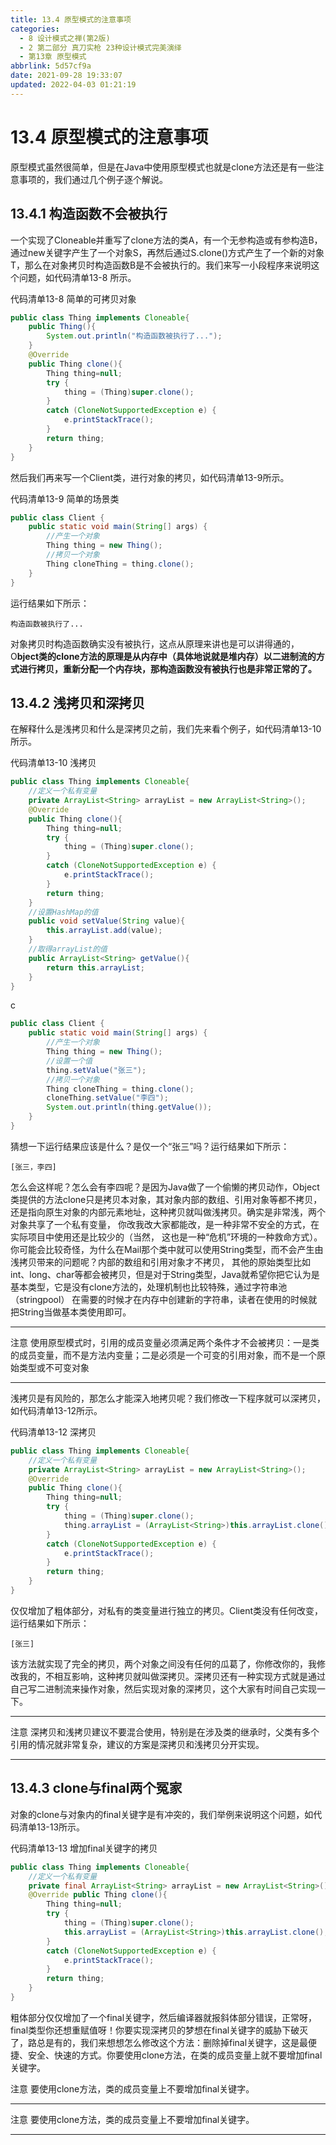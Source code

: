 ```yaml
---
title: 13.4 原型模式的注意事项
categories: 
  - 8 设计模式之禅(第2版)
  - 2 第二部分 真刀实枪 23种设计模式完美演绎
  - 第13章 原型模式
abbrlink: 5d57cf9a
date: 2021-09-28 19:33:07
updated: 2022-04-03 01:21:19
---
```

# 13.4 原型模式的注意事项
原型模式虽然很简单，但是在Java中使用原型模式也就是clone方法还是有一些注意事项的，我们通过几个例子逐个解说。

## 13.4.1 构造函数不会被执行
一个实现了Cloneable并重写了clone方法的类A，有一个无参构造或有参构造B，通过new关键字产生了一个对象S，再然后通过S.clone()方式产生了一个新的对象T，那么在对象拷贝时构造函数B是不会被执行的。我们来写一小段程序来说明这个问题，如代码清单13-8 所示。

代码清单13-8 简单的可拷贝对象
```java
public class Thing implements Cloneable{
    public Thing(){
        System.out.println("构造函数被执行了...");
    }
    @Override 
    public Thing clone(){
        Thing thing=null;
        try {
            thing = (Thing)super.clone();
        }
        catch (CloneNotSupportedException e) {
            e.printStackTrace();
        }
        return thing;
    }
}
```
然后我们再来写一个Client类，进行对象的拷贝，如代码清单13-9所示。

代码清单13-9 简单的场景类
```java
public class Client {
    public static void main(String[] args) {
        //产生一个对象
        Thing thing = new Thing();
        //拷贝一个对象
        Thing cloneThing = thing.clone();
    }
}
```
运行结果如下所示：
```
构造函数被执行了...
```
对象拷贝时构造函数确实没有被执行，这点从原理来讲也是可以讲得通的，O**bject类的clone方法的原理是从内存中（具体地说就是堆内存）以二进制流的方式进行拷贝，重新分配一个内存块，那构造函数没有被执行也是非常正常的了。**

## 13.4.2 浅拷贝和深拷贝
在解释什么是浅拷贝和什么是深拷贝之前，我们先来看个例子，如代码清单13-10所示。

代码清单13-10 浅拷贝
```java
public class Thing implements Cloneable{
    //定义一个私有变量
    private ArrayList<String> arrayList = new ArrayList<String>();
    @Override 
    public Thing clone(){
        Thing thing=null;
        try {
            thing = (Thing)super.clone();
        }
        catch (CloneNotSupportedException e) {
            e.printStackTrace();
        }
        return thing;
    }
    //设置HashMap的值
    public void setValue(String value){
        this.arrayList.add(value);
    }
    //取得arrayList的值
    public ArrayList<String> getValue(){
        return this.arrayList;
    }
}
```
c
```java
public class Client {
    public static void main(String[] args) {
        //产生一个对象
        Thing thing = new Thing();
        //设置一个值
        thing.setValue("张三");
        //拷贝一个对象
        Thing cloneThing = thing.clone();
        cloneThing.setValue("李四");
        System.out.println(thing.getValue());
    }
}
```
猜想一下运行结果应该是什么？是仅一个“张三”吗？运行结果如下所示：
```
[张三，李四]
```
怎么会这样呢？怎么会有李四呢？是因为Java做了一个偷懒的拷贝动作，Object类提供的方法clone只是拷贝本对象，其对象内部的数组、引用对象等都不拷贝，还是指向原生对象的内部元素地址，这种拷贝就叫做浅拷贝。确实是非常浅，两个对象共享了一个私有变量， 你改我改大家都能改，是一种非常不安全的方式，在实际项目中使用还是比较少的（当然， 这也是一种“危机”环境的一种救命方式）。你可能会比较奇怪，为什么在Mail那个类中就可以使用String类型，而不会产生由浅拷贝带来的问题呢？内部的数组和引用对象才不拷贝， 其他的原始类型比如int、long、char等都会被拷贝，但是对于String类型，Java就希望你把它认为是基本类型，它是没有clone方法的，处理机制也比较特殊，通过字符串池（stringpool） 在需要的时候才在内存中创建新的字符串，读者在使用的时候就把String当做基本类使用即可。

___
注意 使用原型模式时，引用的成员变量必须满足两个条件才不会被拷贝：一是类的成员变量，而不是方法内变量；二是必须是一个可变的引用对象，而不是一个原始类型或不可变对象
___

浅拷贝是有风险的，那怎么才能深入地拷贝呢？我们修改一下程序就可以深拷贝，如代码清单13-12所示。

代码清单13-12 深拷贝
```java
public class Thing implements Cloneable{
    //定义一个私有变量
    private ArrayList<String> arrayList = new ArrayList<String>();
    @Override 
    public Thing clone(){
        Thing thing=null;
        try {
            thing = (Thing)super.clone();
            thing.arrayList = (ArrayList<String>)this.arrayList.clone();
        }
        catch (CloneNotSupportedException e) {
            e.printStackTrace();
        }
        return thing;
    }
}
```
仅仅增加了粗体部分，对私有的类变量进行独立的拷贝。Client类没有任何改变，运行结果如下所示：
```
[张三]
```
该方法就实现了完全的拷贝，两个对象之间没有任何的瓜葛了，你修改你的，我修改我的，不相互影响，这种拷贝就叫做深拷贝。深拷贝还有一种实现方式就是通过自己写二进制流来操作对象，然后实现对象的深拷贝，这个大家有时间自己实现一下。

___
注意 深拷贝和浅拷贝建议不要混合使用，特别是在涉及类的继承时，父类有多个引用的情况就非常复杂，建议的方案是深拷贝和浅拷贝分开实现。
___
## 13.4.3 clone与final两个冤家
对象的clone与对象内的final关键字是有冲突的，我们举例来说明这个问题，如代码清单13-13所示。

代码清单13-13 增加final关键字的拷贝
```java
public class Thing implements Cloneable{
    //定义一个私有变量
    private final ArrayList<String> arrayList = new ArrayList<String>();
    @Override public Thing clone(){
        Thing thing=null;
        try {
            thing = (Thing)super.clone();
            this.arrayList = (ArrayList<String>)this.arrayList.clone();
        }
        catch (CloneNotSupportedException e) {
            e.printStackTrace();
        }
        return thing;
    }
}
```
粗体部分仅仅增加了一个final关键字，然后编译器就报斜体部分错误，正常呀，final类型你还想重赋值呀！你要实现深拷贝的梦想在final关键字的威胁下破灭了，路总是有的，我们来想想怎么修改这个方法：删除掉final关键字，这是最便捷、安全、快速的方式。你要使用clone方法，在类的成员变量上就不要增加final关键字。

注意 要使用clone方法，类的成员变量上不要增加final关键字。
___
注意 要使用clone方法，类的成员变量上不要增加final关键字。
___
